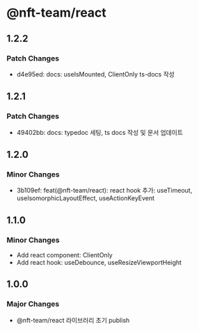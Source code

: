 # @nft-team/react

## 1.2.2

### Patch Changes

- d4e95ed: docs: useIsMounted, ClientOnly ts-docs 작성

## 1.2.1

### Patch Changes

- 49402bb: docs: typedoc 세팅, ts docs 작성 및 문서 업데이트

## 1.2.0

### Minor Changes

- 3b109ef: feat(@nft-team/react): react hook 추가: useTimeout, useIsomorphicLayoutEffect, useActionKeyEvent

## 1.1.0

### Minor Changes

- Add react component: ClientOnly
- Add react hook: useDebounce, useResizeViewportHeight

## 1.0.0

### Major Changes

- @nft-team/react 라이브러리 초기 publish
